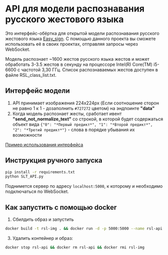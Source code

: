 # API для модели распознавания русского жестового языка
Это интерфейс-обёртка для открытой модели распознавания русского жестового языка 
[Easy_sign](https://github.com/ai-forever/easy_sign). С помощью данного проекта
вы сможете использовать её в своих проектах, отправляя запросы через WebSocket.

Модель распознает ~1600 жестов русского языка жестов и может обработать 3-3.5 жестов в секунду на процессоре 
Intel(R) Core(TM) i5-6600 с частотой 3,30 ГГц. Список распознаваемых жестов доступен в файле RSL_class_list.txt.

## Интерфейс модели
1. API принимает изображения 224x224px (Если соотношение сторон не равно 1 к 1 - дозаполнить `#727272` цветом) на 
эндпоинте **"data"**
2. Когда модель распознает жесты, сработает ивент **"send_not_normalize_text"** со строкой, в которой будет содержаться
объект вида `{"0": "*Первый предикт*", "1": "*Второй предикт*", "2": "*Третий предикт*"}` - слова в порядке убывания 
их возможности

[Пример использования интерфейса](https://github.com/CatDevelop/Teaching-RSL-Stand/blob/pin-code/frontend/src/features/training/components/RecognitionBlock/RecognitionBlock.tsx)

## Инструкция ручного запуска
```bash
pip install -r requirements.txt
python SLT_API.py
```
Поднимется сервер по адресу `localhost:5000`, к которому и необходимо подключаться по WebSocket.

## Как запустить с помощью docker

1. Сбилдить образ и запустить

```bash
docker build -t rsl-img . && docker run -d -p 5000:5000 --name rsl-api rsl-img
```
3. Удалить контейнер и образ:
```bash
docker stop rsl-api && docker rm rsl-api && docker rmi rsl-img
```